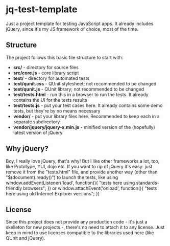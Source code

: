 # jq-test-template
Just a project template for testing JavaScript apps. It already includes jQuery, since it's my JS framework of choice, most of the time.

## Structure
The project follows this basic file structure to start with:

* <strong>src/</strong> - directory for source files
* <strong>src/core.js</strong> - core library script
* <strong>test/</strong> - directory for automated tests
* <strong>test/qunit.css</strong> - QUnit stylesheet; not recommended to be changed
* <strong>test/qunit.js</strong> - QUnit library; not recommended to be changed
* <strong>test/tests.html</strong> - run this in a browser to run the tests. It already contains the UI for the tests results
* <strong>test/tests.js</strong> - put your test cases here. It already contains some demo tests, but they're by no means necessary
* <strong>vendor/</strong> - put your library files here. Recommended to keep each in a separate subdirectory
* <strong>vendor/jquery/jquery-x.min.js</strong> - minified version of the (hopefully) latest version of jQuery

## Why jQuery?
Boy, I really love jQuery, that's why! But I like other frameworks a lot, too, like Prototype, YUI, dojo etc.
If you want to rip of jQuery it's easy: just remove it from the "tests.html" file, and provide another way (other than "$(document).ready()") to launch the tests,
like using
    window.addEventListener('load', function(){ "tests here using standards-friendly browsers"; })
or
    window.attachEvent('onload', function(){ "tests here using old Internet Explorer versions"; })


## License
Since this project does not provide any production code - it's just a skelleton for new projects -, there's no need to attach it to any license.
Just keep in mind to use licenses compatible to the libraries used here (like QUnit and jQuery).
